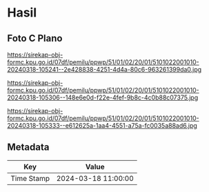 # Hasil

## Foto C Plano

https://sirekap-obj-formc.kpu.go.id/07df/pemilu/ppwp/51/01/02/20/01/5101022001010-20240318-105241--2e428838-4251-4d4a-80c6-963261399da0.jpg

https://sirekap-obj-formc.kpu.go.id/07df/pemilu/ppwp/51/01/02/20/01/5101022001010-20240318-105306--148e6e0d-f22e-4fef-9b8c-4c0b88c07375.jpg

https://sirekap-obj-formc.kpu.go.id/07df/pemilu/ppwp/51/01/02/20/01/5101022001010-20240318-105333--e612625a-1aa4-4551-a75a-fc0035a88ad6.jpg


## Metadata

| Key        | Value               |
| ---------- | ------------------- |
| Time Stamp | 2024-03-18 11:00:00 |



